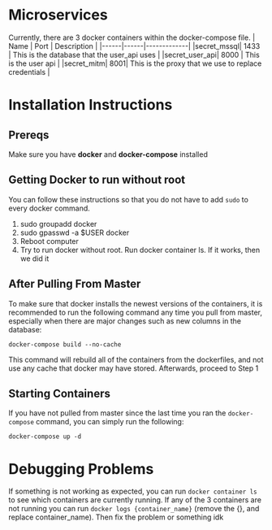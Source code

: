 # Microservices
Currently, there are 3 docker containers within the docker-compose file.
| Name | Port | Description |
|------|------|-------------|
|secret_mssql| 1433 | This is the database that the user_api uses |
|secret_user_api| 8000 | This is the user api |
|secret_mitm| 8001| This is the proxy that we use to replace credentials |


# Installation Instructions
## Prereqs
Make sure you have **docker** and **docker-compose** installed

## Getting Docker to run without root
You can follow these instructions so that you do not have to add `sudo` to every docker 
command. 
1. sudo groupadd docker
2. sudo gpasswd -a $USER docker
3. Reboot computer
4. Try to run docker without root. Run docker container ls. If it works, then we did it

## After Pulling From Master
To make sure that docker installs the newest versions of the containers, it is recommended to
run the following command any time you pull from master, especially when there are major changes
such as new columns in the database:

 `docker-compose build --no-cache`
 
This command will rebuild all of the containers from the dockerfiles, and not use any
cache that docker may have stored. Afterwards, proceed to Step 1

## Starting Containers
If you have not pulled from master since the last time you ran the `docker-compose` command, you 
can simply run the following: 

`docker-compose up -d`

# Debugging Problems
If something is not working as expected, you can run `docker container ls` to see which containers
are currently running. If any of the 3 containers are not running you can run `docker logs {container_name}`
(remove the {}, and replace container_name). Then fix the problem or something idk
